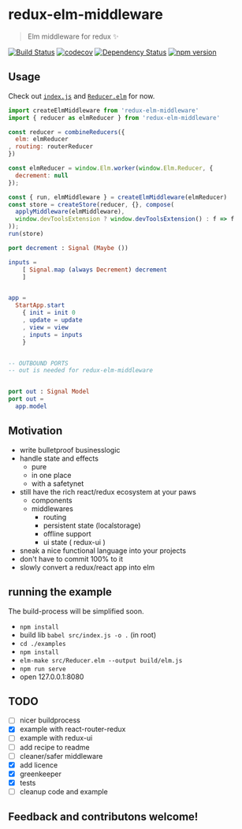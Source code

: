 # redux-elm-middleware

> Elm middleware for redux :sparkles:

[![Build Status](https://travis-ci.org/stoeffel/redux-elm-middleware.svg?branch=master)](https://travis-ci.org/stoeffel/redux-elm-middleware)
[![codecov](https://codecov.io/gh/stoeffel/redux-elm-middleware/branch/master/graph/badge.svg)](https://codecov.io/gh/stoeffel/redux-elm-middleware)
[![Dependency Status](https://david-dm.org/stoeffel/redux-elm-middleware.svg)](https://david-dm.org/stoeffel/redux-elm-middleware)
[![npm version](https://badge.fury.io/js/redux-elm-middleware.svg)](https://badge.fury.io/js/redux-elm-middleware)

## Usage

Check out [`index.js`](examples/src/index.js) and [`Reducer.elm`](examples/src/Reducer.elm) for now.

```js
import createElmMiddleware from 'redux-elm-middleware'
import { reducer as elmReducer } from 'redux-elm-middleware'

const reducer = combineReducers({
  elm: elmReducer
, routing: routerReducer
})

const elmReducer = window.Elm.worker(window.Elm.Reducer, {
  decrement: null
});

const { run, elmMiddleware } = createElmMiddleware(elmReducer)
const store = createStore(reducer, {}, compose(
  applyMiddleware(elmMiddleware),
  window.devToolsExtension ? window.devToolsExtension() : f => f
));
run(store)

```

```elm
port decrement : Signal (Maybe ())

inputs =
    [ Signal.map (always Decrement) decrement
    ]


app =
  StartApp.start
    { init = init 0
    , update = update
    , view = view
    , inputs = inputs
    }


-- OUTBOUND PORTS
-- out is needed for redux-elm-middleware


port out : Signal Model
port out =
  app.model

```

## Motivation

* write bulletproof businesslogic
* handle state and effects
  * pure
  * in one place
  * with a safetynet
* still have the rich react/redux ecosystem at your paws
  * components
  * middlewares
    * routing
    * persistent state (localstorage)
    * offline support
    * ui state ( redux-ui )
* sneak a nice functional language into your projects
* don't have to commit 100% to it
* slowly convert a redux/react app into elm

## running the example

The build-process will be simplified soon.

* `npm install`
* build lib `babel src/index.js -o .` (in root)
* `cd ./examples`
* `npm install`
* `elm-make src/Reducer.elm --output build/elm.js`
* `npm run serve`
* open 127.0.0.1:8080

## TODO

- [ ] nicer buildprocess
- [x] example with react-router-redux
- [ ] example with redux-ui
- [ ] add recipe to readme
- [ ] cleaner/safer middleware
- [x] add licence
- [x] greenkeeper
- [x] tests
- [ ] cleanup code and example

## Feedback and contributons welcome!
